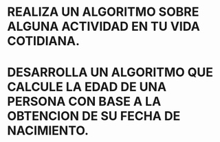 # REALIZA UN ALGORITMO SOBRE ALGUNA ACTIVIDAD EN TU VIDA COTIDIANA.






# DESARROLLA UN ALGORITMO QUE CALCULE LA EDAD DE UNA PERSONA CON BASE A LA OBTENCION DE SU FECHA DE NACIMIENTO.
